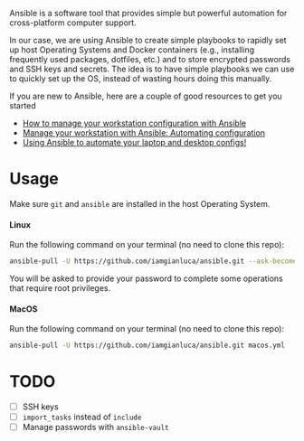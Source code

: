Ansible is a software tool that provides simple but powerful automation for cross-platform computer support. 

In our case, we are using Ansible to create simple playbooks to rapidly set up host Operating Systems and Docker containers (e.g., installing frequently used packages, dotfiles, etc.) and to store encrypted passwords and SSH keys and secrets. The idea is to have simple playbooks we can use to quickly set up the OS, instead of wasting hours doing this manually.

If you are new to Ansible, here are a couple of good resources to get you started

- [How to manage your workstation configuration with Ansible](https://opensource.com/article/18/3/manage-workstation-ansible)
- [Manage your workstation with Ansible: Automating configuration](https://opensource.com/article/18/3/manage-your-workstation-configuration-ansible-part-2#:~:text=Ansible%20is%20an%20amazing%20automation,the%20focus%20of%20this%20series.)
- [Using Ansible to automate your laptop and desktop configs!](https://www.youtube.com/watch?v=gIDywsGBqf4&list=WL&index=34&t=1805s)

# Usage

Make sure `git` and `ansible` are installed in the host Operating System.

#### Linux

Run the following command on your terminal (no need to clone this repo):

```bash
ansible-pull -U https://github.com/iamgianluca/ansible.git --ask-become-pass
```

You will be asked to provide your password to complete some operations that require root privileges.

#### MacOS 

Run the following command on your terminal (no need to clone this repo):

```bash
ansible-pull -U https://github.com/iamgianluca/ansible.git macos.yml
```

# TODO

- [ ] SSH keys
- [ ] `import_tasks` instead of `include`
- [ ] Manage passwords with `ansible-vault`
